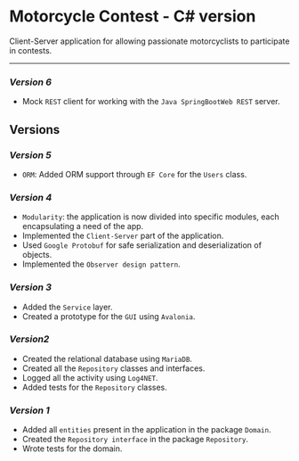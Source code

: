 # Motorcycle Contest - C# version

Client-Server application for allowing passionate motorcyclists to participate in contests.

---

### _Version 6_
- Mock `REST` client for working with the `Java SpringBootWeb REST` server. 

## Versions

### _Version 5_
- `ORM`: Added ORM support through `EF Core` for the `Users` class.

### _Version 4_
- `Modularity`: the application is now divided into specific modules, each encapsulating a need of the app.
- Implemented the `Client-Server` part of the application.
- Used `Google Protobuf` for safe serialization and deserialization of objects.
- Implemented the `Observer design pattern`.

### _Version 3_
- Added the `Service` layer.
- Created a prototype for the `GUI` using `Avalonia`.

### _Version2_

- Created the relational database using `MariaDB`.
- Created all the `Repository` classes and interfaces.
- Logged all the activity using `Log4NET`.
- Added tests for the `Repository` classes.

### _Version 1_

- Added all `entities` present in the application in the package `Domain`.
- Created the `Repository interface` in the package `Repository`.
- Wrote tests for the domain.
